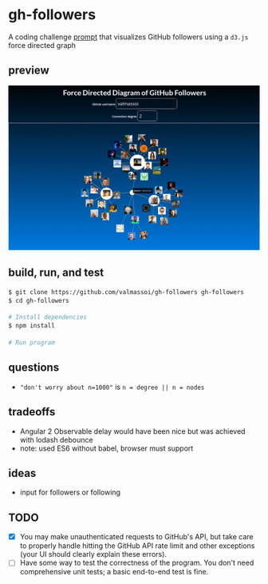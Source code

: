 # gh-followers
A coding challenge [prompt](./prompt.md) that visualizes GitHub followers using a `d3.js` force directed graph

## preview
![preview](preview.png)

## build, run, and test
```bash
$ git clone https://github.com/valmassoi/gh-followers gh-followers
$ cd gh-followers

# Install dependencies
$ npm install

# Run program

```

## questions
* `"don't worry about n=1000"` is `n = degree || n = nodes`

## tradeoffs
* Angular 2 Observable delay would have been nice but was achieved with lodash debounce  
* note: used ES6 without babel, browser must support  

## ideas
* input for followers or following

## TODO
- [x] You may make unauthenticated requests to GitHub's API, but take care to properly handle hitting the GitHub API rate limit and other exceptions (your UI should clearly explain these errors).  
- [ ] Have some way to test the correctness of the program. You don't need comprehensive unit tests; a basic end-to-end test is fine.  
